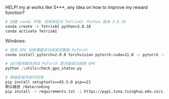 HELP!
my ai works like S***, any idea on how to improve my reward function?

```bash
# 创建 conda 环境，将其命名为 TetrisAI，Python 版本 3.8.16
conda create -n TetrisAI python=3.8.16
conda activate TetrisAI
```

Windows:

```bash
# 使用 GPU 训练需要手动安装完整版 PyTorch
conda install pytorch=2.0.0 torchvision pytorch-cuda=11.8 -c pytorch -c nvidia

# 运行程序脚本测试 PyTorch 是否能成功调用 GPU
python .\utils\check_gpu_status.py

# 降级安装外部代码库
pip install setuptools==65.5.0 pip==21
默认路径 /data/coding
pip install -r requirements.txt -i https://pypi.tuna.tsinghua.edu.cn/simple
```

